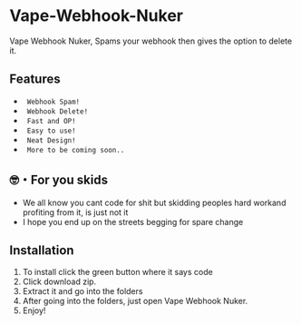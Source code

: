 # Vape-Webhook-Nuker
Vape Webhook Nuker, Spams your webhook then gives the option to delete it.

## Features

* ` Webhook Spam!`
* ` Webhook Delete!`
* ` Fast and OP!`
* ` Easy to use!`
* ` Neat Design!`
* ` More to be coming soon..`

## 🤓・For you skids
* We all know you cant code for shit but skidding peoples hard workand profiting from it, is just not it 
* I hope you end up on the streets begging for spare change

## Installation 

1. To install click the green button where it says code
2. Click download zip.
3. Extract it and go into the folders
4. After going into the folders, just open Vape Webhook Nuker.
5. Enjoy!
